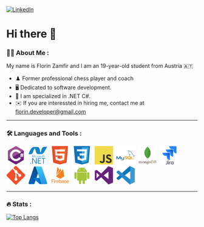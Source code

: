 <div>
  
  <a href="https://www.linkedin.com/in/florin-z-235a6a22a">
    <img src="https://img.shields.io/badge/LinkedIn-blue?logo=linkedin&logoColor=white&style=for-the-badge" alt="LinkedIn" />
  </a>  
</div>

<div id="header">
  <h1>
    Hi there 👋
  </h1>
</div>

### :man_technologist: About Me :

My name is Florin Zamfir and I am an 19-year-old student from Austria :austria:  

- :chess_pawn: Former professional chess player and coach
- :desktop_computer: Dedicated to software development.
- :dart: I am specialized in .NET C#.
- :envelope: If you are interessted in hiring me, contact me at florin.developer@gmail.com


---

### :hammer_and_wrench: Languages and Tools :

<div>
  <img src="https://github.com/devicons/devicon/blob/master/icons/csharp/csharp-original.svg" title="CSharp" alt="CSharp" width="50" heigth="50"/>&nbsp;
  <img src="https://github.com/devicons/devicon/blob/master/icons/dot-net/dot-net-plain-wordmark.svg" title=".NET" alt=".NET" width="50" heigth="50"/>&nbsp;
  <img src="https://github.com/devicons/devicon/blob/master/icons/html5/html5-original.svg" title="HTML5" alt="HTML" width="50" heigth="50"/>&nbsp;
  <img src="https://github.com/devicons/devicon/blob/master/icons/css3/css3-original.svg"  title="CSS3" alt="CSS" width="50" heigth="50"/>&nbsp;
  <img src="https://github.com/devicons/devicon/blob/master/icons/javascript/javascript-original.svg"  title="JavaScript" alt="JavaScript" width="50" heigth="50"/>&nbsp;
  <img src="https://github.com/devicons/devicon/blob/master/icons/mysql/mysql-original-wordmark.svg" title="MySQL"  alt="MySQL" width="50" heigth="50"/>&nbsp;
  <img src="https://github.com/devicons/devicon/blob/master/icons/mongodb/mongodb-original-wordmark.svg" title="MongoDB"  alt="Visual Studio" width="50" heigth="50"/>&nbsp;
  <img src="https://github.com/devicons/devicon/blob/master/icons/jira/jira-original-wordmark.svg" title="Jira" alt="Jira" width="50" heigth="50"/>&nbsp;
  <img src="https://github.com/devicons/devicon/blob/master/icons/git/git-original.svg" title="Git" alt="Git" width="50" heigth="50"/>&nbsp;
  <img src="https://github.com/devicons/devicon/blob/master/icons/azure/azure-original.svg"  title="Azure" alt="Azure" width="50" heigth="50"/>&nbsp;
  <img src="https://github.com/devicons/devicon/blob/master/icons/firebase/firebase-plain-wordmark.svg" title="Firebase" alt="Firebase" width="50" heigth="50"/>&nbsp;
  <img src="https://github.com/devicons/devicon/blob/master/icons/android/android-original.svg" title="Android" alt="Android" width="50" heigth="50"/>&nbsp;
  <img src="https://github.com/devicons/devicon/blob/master/icons/visualstudio/visualstudio-plain.svg" title="Visual Studio"  alt="Visual Studio" width="50" heigth="50"/>&nbsp;
  <img src="https://github.com/devicons/devicon/blob/master/icons/vscode/vscode-original.svg" title="VS Code"  alt="Visual Studio" width="50" heigth="50"/>&nbsp;
  
</div>

---

### 🔥 Stats :

[![Top Langs](https://github-readme-stats.vercel.app/api/top-langs/?username=FlorinChess&layout=compact&theme=vision-friendly-dark)](https://github.com/FlorinChess/github-readme-stats)
